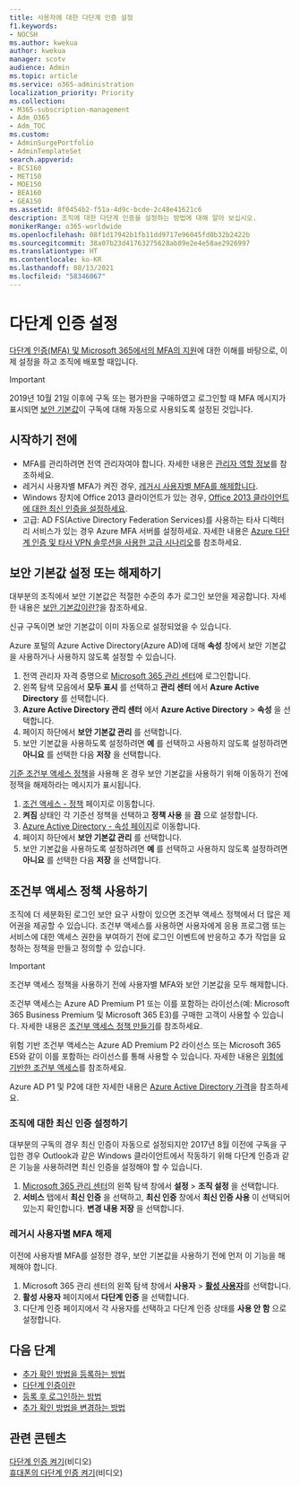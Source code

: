 ```yaml
---
title: 사용자에 대한 다단계 인증 설정
f1.keywords:
- NOCSH
ms.author: kwekua
author: kwekua
manager: scotv
audience: Admin
ms.topic: article
ms.service: o365-administration
localization_priority: Priority
ms.collection:
- M365-subscription-management
- Adm_O365
- Adm_TOC
ms.custom:
- AdminSurgePortfolio
- AdminTemplateSet
search.appverid:
- BCS160
- MET150
- MOE150
- BEA160
- GEA150
ms.assetid: 8f0454b2-f51a-4d9c-bcde-2c48e41621c6
description: 조직에 대한 다단계 인증을 설정하는 방법에 대해 알아 보십시오.
monikerRange: o365-worldwide
ms.openlocfilehash: 08f1d17942b1fb11dd9717e96045fd0b32b2422b
ms.sourcegitcommit: 38a07b23d41763275628ab89e2e4e58ae2926997
ms.translationtype: HT
ms.contentlocale: ko-KR
ms.lasthandoff: 08/13/2021
ms.locfileid: "58346067"
---
```

# <a name="set-up-multifactor-authentication"></a>다단계 인증 설정

[다단계 인증(MFA) 및 Microsoft 365에서의 MFA의 지원](multi-factor-authentication-microsoft-365.md)에 대한 이해를 바탕으로, 이제 설정을 하고 조직에 배포할 때입니다.

> [!IMPORTANT]
> 2019년 10월 21일 이후에 구독 또는 평가판을 구매하였고 로그인할 때 MFA 메시지가 표시되면 [보안 기본값](/azure/active-directory/fundamentals/concept-fundamentals-security-defaults)이 구독에 대해 자동으로 사용되도록 설정된 것입니다.

## <a name="before-you-begin"></a>시작하기 전에

- MFA를 관리하려면 전역 관리자여야 합니다. 자세한 내용은 [관리자 역할 정보](../add-users/about-admin-roles.md)를 참조하세요.
- 레거시 사용자별 MFA가 켜진 경우, [레거시 사용자별 MFA를 해제합니다](#turn-off-legacy-per-user-mfa).
- Windows 장치에 Office 2013 클라이언트가 있는 경우, [Office 2013 클라이언트에 대한 최신 인증을 설정하세요](./enable-modern-authentication.md).
- 고급: AD FS(Active Directory Federation Services)를 사용하는 타사 디렉터리 서비스가 있는 경우 Azure MFA 서버를 설정하세요. 자세한 내용은 [Azure 다단계 인증 및 타사 VPN 솔루션을 사용한 고급 시나리오](/azure/active-directory/authentication/howto-mfaserver-nps-vpn)를 참조하세요.

## <a name="turn-security-defaults-on-or-off"></a>보안 기본값 설정 또는 해제하기

대부분의 조직에서 보안 기본값은 적절한 수준의 추가 로그인 보안을 제공합니다. 자세한 내용은 [보안 기본값이란?](/azure/active-directory/fundamentals/concept-fundamentals-security-defaults)을 참조하세요.

신규 구독이면 보안 기본값이 이미 자동으로 설정되었을 수 있습니다.

Azure 포털의 Azure Active Directory(Azure AD)에 대해 **속성** 창에서 보안 기본값을 사용하거나 사용하지 않도록 설정할 수 있습니다.

1. 전역  관리자 자격 증명으로 [Microsoft 365 관리 센터](https://admin.microsoft.com)에 로그인합니다.
2. 왼쪽 탐색 모음에서 **모두 표시** 를 선택하고 **관리 센터** 에서 **Azure Active Directory** 를 선택합니다.
3. **Azure Active Directory 관리 센터** 에서 **Azure Active Directory** \> **속성** 을 선택합니다.
4. 페이지 하단에서 **보안 기본값 관리** 를 선택합니다.
5. 보안 기본값을 사용하도록 설정하려면 **예** 를 선택하고 사용하지 않도록 설정하려면 **아니요** 를 선택한 다음 **저장** 을 선택합니다.

[기준 조건부 액세스 정책](/azure/active-directory/conditional-access/concept-baseline-protection)을 사용해 온 경우 보안 기본값을 사용하기 위해 이동하기 전에 정잭을 해제하라는 메시지가 표시됩니다.

1. [조건 액세스 - 정책](https://portal.azure.com/#blade/Microsoft_AAD_IAM/ConditionalAccessBlade/Policies) 페이지로 이동합니다.
2. **켜짐** 상태인 각 기준선 정책을 선택하고 **정책 사용** 을 **끔** 으로 설정합니다.
3. [Azure Active Directory - 속성 페이지](https://portal.azure.com/#blade/Microsoft_AAD_IAM/ActiveDirectoryMenuBlade/Properties)로 이동합니다.
4. 페이지 하단에서 **보안 기본값 관리** 를 선택합니다.
5. 보안 기본값을 사용하도록 설정하려면 **예** 를 선택하고 사용하지 않도록 설정하려면 **아니요** 를 선택한 다음 **저장** 을 선택합니다.

## <a name="use-conditional-access-policies"></a>조건부 액세스 정책 사용하기

조직에 더 세분화된 로그인 보안 요구 사항이 있으면 조건부 액세스 정책에서 더 많은 제어권을 제공할 수 있습니다. 조건부 액세스를 사용하면 사용자에게 응용 프로그램 또는 서비스에 대한 액세스 권한을 부여하기 전에 로그인 이벤트에 반응하고 추가 작업을 요청하는 정책을 만들고 정의할 수 있습니다. 

> [!IMPORTANT]
> 조건부 액세스 정책을 사용하기 전에 사용자별 MFA와 보안 기본값을 모두 해제합니다.

조건부 액세스는 Azure AD Premium P1 또는 이를 포함하는 라이선스(예: Microsoft 365 Business Premium 및 Microsoft 365 E3)를 구매한 고객이 사용할 수 있습니다. 자세한 내용은 [조건부 액세스 정책 만들기](/azure/active-directory/authentication/tutorial-enable-azure-mfa)를 참조하세요.

위험 기반 조건부 액세스는 Azure AD Premium P2 라이선스 또는 Microsoft 365 E5와 같이 이를 포함하는 라이선스를 통해 사용할 수 있습니다. 자세한 내용은 [위험에 기반한 조건부 액세스](/azure/active-directory/conditional-access/howto-conditional-access-policy-risk)를 참조하세요.

Azure AD P1 및 P2에 대한 자세한 내용은 [Azure Active Directory 가격](https://azure.microsoft.com/pricing/details/active-directory/)을 참조하세요.

### <a name="turn-on-modern-authentication-for-your-organization"></a>조직에 대한 최신 인증 설정하기

대부분의 구독의 경우 최신 인증이 자동으로 설정되지만 2017년 8월 이전에 구독을 구입한 경우 Outlook과 같은 Windows 클라이언트에서 작동하기 위해 다단계 인증과 같은 기능을 사용하려면 최신 인증을 설정해야 할 수 있습니다.


1. <a href="https://go.microsoft.com/fwlink/p/?linkid=2024339" target="_blank">Microsoft 365 관리 센터</a>의 왼쪽 탐색 창에서 **설정** \> **조직 설정** 을 선택합니다.
2. **서비스** 탭에서 **최신 인증** 을 선택하고, **최신 인증** 창에서 **최신 인증 사용** 이 선택되어 있는지 확인합니다. **변경 내용 저장** 을 선택합니다.

### <a name="turn-off-legacy-per-user-mfa"></a>레거시 사용자별 MFA 해제

이전에 사용자별 MFA를 설정한 경우, 보안 기본값을 사용하기 전에 먼저 이 기능을 해제해야 합니다.

1. Microsoft 365 관리 센터의 왼쪽 탐색 창에서 **사용자** \> <a href="https://go.microsoft.com/fwlink/p/?linkid=834822" target="_blank">**활성 사용자**</a>를 선택합니다.
1. **활성 사용자** 페이지에서 **다단계 인증** 을 선택합니다.
1. 다단계 인증 페이지에서 각 사용자를 선택하고 다단계 인증 상태를 **사용 안 함** 으로 설정합니다.

## <a name="next-steps"></a>다음 단계

- [추가 확인 방법을 등록하는 방법](https://support.microsoft.com/office/ace1d096-61e5-449b-a875-58eb3d74de14)
- [다단계 인증이란](https://support.microsoft.com/help/4577374/what-is-multifactor-authentication)
- [등록 후 로그인하는 방법](https://support.microsoft.com/office/2b856342-170a-438e-9a4f-3c092394d3cb)
- [추가 확인 방법을 변경하는 방법](https://support.microsoft.com/office/956ec8d0-7081-4518-a701-f8414cc20831)

## <a name="related-content"></a>관련 콘텐츠

[다단계 인증 켜기](../../business-video/turn-on-mfa.md)(비디오)\
[휴대폰의 다단계 인증 켜기](../../business-video/set-up-mfa.md)(비디오)